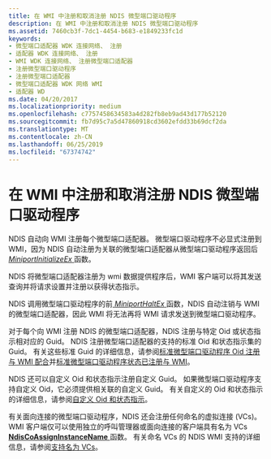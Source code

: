 ```yaml
---
title: 在 WMI 中注册和取消注册 NDIS 微型端口驱动程序
description: 在 WMI 中注册和取消注册 NDIS 微型端口驱动程序
ms.assetid: 7460cb3f-7dc1-4454-b683-e1849233fc1d
keywords:
- 微型端口适配器 WDK 连接网络、 注册
- 适配器 WDK 连接网络、 注册
- WMI WDK 连接网络、 注册微型端口适配器
- 注册微型端口驱动程序
- 注册微型端口适配器
- 微型端口适配器 WDK 网络 WMI
- 适配器 WD
ms.date: 04/20/2017
ms.localizationpriority: medium
ms.openlocfilehash: c7757458634583a4d282fb8eb9ad43d177b52120
ms.sourcegitcommit: fb7d95c7a5d47860918cd3602efdd33b69dcf2da
ms.translationtype: MT
ms.contentlocale: zh-CN
ms.lasthandoff: 06/25/2019
ms.locfileid: "67374742"
---
```

# <a name="registration-and-deregistration-of-ndis-miniport-drivers-with-wmi"></a>在 WMI 中注册和取消注册 NDIS 微型端口驱动程序





NDIS 自动向 WMI 注册每个微型端口适配器。 微型端口驱动程序不必显式注册到 WMI，因为 NDIS 自动注册为关联的微型端口适配器从微型端口驱动程序返回后[ *MiniportInitializeEx* ](https://docs.microsoft.com/windows-hardware/drivers/ddi/content/ndis/nc-ndis-miniport_initialize)函数。

NDIS 将微型端口适配器注册为 wmi 数据提供程序后，WMI 客户端可以将其发送查询并将请求设置并注册以获得状态指示。

NDIS 调用微型端口驱动程序的前[ *MiniportHaltEx* ](https://docs.microsoft.com/windows-hardware/drivers/ddi/content/ndis/nc-ndis-miniport_halt)函数，NDIS 自动注销与 WMI 的微型端口适配器，因此 WMI 将无法再将 WMI 请求发送到微型端口驱动程序。

对于每个向 WMI 注册 NDIS 的微型端口适配器，NDIS 注册与特定 Oid 或状态指示相对应的 Guid。 NDIS 注册微型端口适配器的支持的标准 Oid 和状态指示集的 Guid。 有关这些标准 Guid 的详细信息，请参阅[标准微型端口驱动程序 Oid 注册与 WMI 配合](standard-miniport-driver-oids-registered-with-wmi.md)并[标准微型端口驱动程序状态已注册与 WMI](standard-miniport-driver-status-indications-registered-with-wmi.md)。

NDIS 还可以自定义 Oid 和状态指示注册自定义 Guid。 如果微型端口驱动程序支持自定义 Oid，它必须提供相关联的自定义 Guid。 有关自定义的 Oid 和状态指示的详细信息，请参阅[自定义 Oid 和状态指示](customized-oids-and-status-indications.md)。

有关面向连接的微型端口驱动程序，NDIS 还会注册任何命名的虚拟连接 (VCs)。 WMI 客户端仅可以使用独立的呼叫管理器或面向连接的客户端具有名为 VCs [ **NdisCoAssignInstanceName** ](https://docs.microsoft.com/windows-hardware/drivers/ddi/content/ndis/nf-ndis-ndiscoassigninstancename)函数。 有关命名 VCs 的 NDIS WMI 支持的详细信息，请参阅[支持名为 VCs](support-for-named-vcs.md)。

 

 





